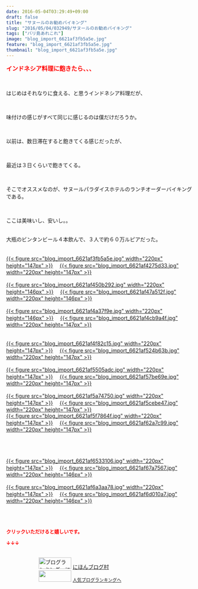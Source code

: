 ```yaml
---
date: 2016-05-04T03:29:49+09:00
draft: false
title: "サヌールのお勧めバイキング"
slug: "2016/05/04/032949/サヌールのお勧めバイキング"
tags: ["バリ島あれこれ"]
image: "blog_import_6621af3fb5a5e.jpg"
feature: "blog_import_6621af3fb5a5e.jpg"
thumbnail: "blog_import_6621af3fb5a5e.jpg"
---
```

<p><font color="#ff0000" size="3"><strong>インドネシア料理に飽きたら、、、</strong></font></p><br/><p>はじめはそれなりに食える、と思うインドネシア料理だが、</p><br/><p>味付けの感じがすべて同じに感じるのは僕だけだろうか。</p><br/><p>以前は、数日滞在すると飽きてくる感じだったが、</p><br/><p>最近は３日くらいで飽きてくる。</p><br/><p>そこでオススメなのが、サヌールパラダイスホテルのランチオーダーバイキングである。</p><br/><p>ここは美味いし、安いし。。</p><br/><div class="gmail_quote">大瓶のビンタンビール４本飲んで、３人で約６０万ルピアだった。</div><div class="gmail_quote"><br/></div><div class="gmail_quote"><br/></div><div class="gmail_quote"><a href="blog_import_6621af40ee780.jpg">{{< figure src="blog_import_6621af3fb5a5e.jpg" width="220px" height="147px" >}}</a> 　<a href="blog_import_6621af43b3f3f.jpg">{{< figure src="blog_import_6621af4275d33.jpg" width="220px" height="147px" >}}</a> </div><div class="gmail_quote"><br/></div><div class="gmail_quote"><a href="blog_import_6621af465b8ca.jpg">{{< figure src="blog_import_6621af450b292.jpg" width="220px" height="146px" >}}</a> 　<a href="blog_import_6621af48e218d.jpg">{{< figure src="blog_import_6621af47a512f.jpg" width="220px" height="146px" >}}</a> </div><div class="gmail_quote"><br/></div><div class="gmail_quote"><a href="blog_import_6621af4b714a2.jpg">{{< figure src="blog_import_6621af4a37f9e.jpg" width="220px" height="146px" >}}</a> 　<a href="blog_import_6621af4defdfe.jpg">{{< figure src="blog_import_6621af4cb9a4f.jpg" width="220px" height="147px" >}}</a> </div><div class="gmail_quote"><br/></div><div class="gmail_quote"><br/><a href="blog_import_6621af50cf15c.jpg">{{< figure src="blog_import_6621af4f82c15.jpg" width="220px" height="147px" >}}</a> 　<a href="blog_import_6621af538768a.jpg">{{< figure src="blog_import_6621af524b63b.jpg" width="220px" height="147px" >}}</a> <br/><br/><a href="blog_import_6621af5638a47.jpg">{{< figure src="blog_import_6621af5505adc.jpg" width="220px" height="147px" >}}</a> 　<a href="blog_import_6621af58f422f.jpg">{{< figure src="blog_import_6621af57be69e.jpg" width="220px" height="147px" >}}</a> </div><div class="gmail_quote"><br/></div><div class="gmail_quote"><a href="blog_import_6621af5bad5f8.jpg">{{< figure src="blog_import_6621af5a74750.jpg" width="220px" height="147px" >}}</a> 　<a href="blog_import_6621af5e2fda3.jpg">{{< figure src="blog_import_6621af5cebe47.jpg" width="220px" height="147px" >}}</a> <br/></div><div class="gmail_quote"><a href="blog_import_6621af60e8e5f.jpg">{{< figure src="blog_import_6621af5f7864f.jpg" width="220px" height="147px" >}}</a> 　<a href="blog_import_6621af63dbf98.jpg">{{< figure src="blog_import_6621af62a7c99.jpg" width="220px" height="147px" >}}</a> </div><div class="gmail_quote"><br/></div><div class="gmail_quote"><br/></div><div class="gmail_quote"><br/></div><div class="gmail_quote"><br/><a href="blog_import_6621af6669faf.jpg">{{< figure src="blog_import_6621af6533106.jpg" width="220px" height="147px" >}}</a> 　<a href="blog_import_6621af68dc264.jpg">{{< figure src="blog_import_6621af67a7567.jpg" width="220px" height="146px" >}}</a> <br/><br/><a href="blog_import_6621af6b7166f.jpg">{{< figure src="blog_import_6621af6a3aa78.jpg" width="220px" height="147px" >}}</a> 　<a href="blog_import_6621af6e3c194.jpg">{{< figure src="blog_import_6621af6d010a7.jpg" width="220px" height="146px" >}}</a> <br/><br/><br/></div><br/><p><font color="#ff0000" size="2"><strong>クリックいただけると嬉しいです。<br/></strong></font></p><p><font color="#ff0000" size="2"><strong>↓↓↓</strong></font></p><p><br/><a href="ranking.html" target="_blank"><img border="0" alt="ブログランキング・にほんブログ村へ" src="data:image/svg+xml;charset=utf-8,%3Csvg%20xmlns%3D%22http%3A%2F%2Fwww.w3.org%2F2000%2Fsvg%22%20title%3D%22Placeholder%20for%20Images%22%20role%3D%22presentation%22%20viewBox%3D%220%200%2088%2031%22%20%2F%3E" width="88" height="31" data-src="https://img-proxy.blog-video.jp/images?url=http%3A%2F%2Fwww.blogmura.com%2Fimg%2Fwww88_31.gif" style="aspect-ratio: auto 88 / 31;"/><noscript><img border="0" alt="ブログランキング・にほんブログ村へ" src="https://img-proxy.blog-video.jp/images?url=http%3A%2F%2Fwww.blogmura.com%2Fimg%2Fwww88_31.gif" width="88" height="31"></noscript></a> <a href="ranking.html" target="_blank">にほんブログ村</a> <br/><a title="人気ブログランキングへ" href="link.php?1804582"><img border="0" src="data:image/svg+xml;charset=utf-8,%3Csvg%20xmlns%3D%22http%3A%2F%2Fwww.w3.org%2F2000%2Fsvg%22%20title%3D%22Placeholder%20for%20Images%22%20role%3D%22presentation%22%20viewBox%3D%220%200%2088%2031%22%20%2F%3E" width="88" height="31" data-src="https://blog.with2.net/img/banner/banner_22.gif" style="aspect-ratio: auto 88 / 31;"/><noscript><img border="0" src="https://blog.with2.net/img/banner/banner_22.gif" width="88" height="31"></noscript></a> <a style="FONT-SIZE: 12px" href="link.php?1804582">人気ブログランキングへ</a> </p>

